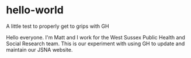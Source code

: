 # hello-world
A little test to properly get to grips with GH

Hello everyone. I'm Matt and I work for the West Sussex Public Health and Social Research team. This is our experiment with using GH to update and maintain our JSNA website. 
